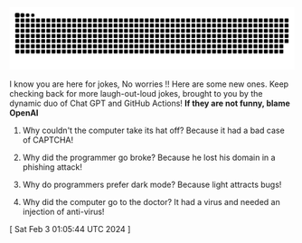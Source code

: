 <picture>
  <source media="(prefers-color-scheme: dark)" srcset="https://raw.githubusercontent.com/platane/platane/output/github-contribution-grid-snake-dark.svg">
  <source media="(prefers-color-scheme: light)" srcset="https://raw.githubusercontent.com/platane/platane/output/github-contribution-grid-snake.svg">
  <img alt="github contribution grid snake animation" src="https://raw.githubusercontent.com/platane/platane/output/github-contribution-grid-snake.svg">
</picture>


I know you are here for jokes, No worries !!
Here are some new ones. Keep checking back for more laugh-out-loud jokes, brought to you by the dynamic duo of Chat GPT and GitHub Actions! __If they are not funny, blame OpenAI__
 
1. Why couldn't the computer take its hat off? Because it had a bad case of CAPTCHA!

2. Why did the programmer go broke? Because he lost his domain in a phishing attack!

3. Why do programmers prefer dark mode? Because light attracts bugs!

4. Why did the computer go to the doctor? It had a virus and needed an injection of anti-virus!
 
[ 
Sat Feb  3 01:05:44 UTC 2024
 ]
